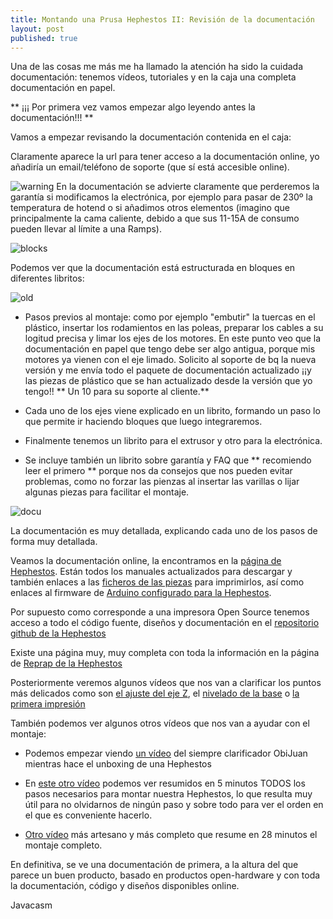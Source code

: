 ```yaml
---
title: Montando una Prusa Hephestos II: Revisión de la documentación
layout: post
published: true
---
```

Una de las cosas me más me ha llamado la atención ha sido la cuidada documentación: tenemos vídeos, tutoriales y en la caja una completa documentación en papel.

** ¡¡¡ Por primera vez vamos empezar algo leyendo antes la documentación!!! **

Vamos a empezar revisando la documentación contenida en el caja:

Claramente aparece la url para tener acceso a la documentación online, yo añadiría un email/teléfono de soporte (que sí está accesible online).

![warning](https://lh3.googleusercontent.com/WgbycSIDg6Q8goIB0UTumpKg9e4hW4MZTXcEgaEnA-W8=w252-h333-p-no)
En la documentación se advierte claramente que perderemos la garantía si modificamos la electrónica, por ejemplo para pasar de 230º la temperatura de hotend o si añadimos otros elementos (imagino que principalmente la cama caliente, debido a que sus 11-15A de consumo pueden llevar al límite a una Ramps).

![blocks](https://lh4.googleusercontent.com/-eK22gN4mos4/VNi0OG3jMkI/AAAAAAAA1Hs/QnVY_UzYiUg/w446-h333-p-no/IMG_20150205_111608.jpg)

Podemos ver que la documentación está estructurada en bloques en diferentes libritos: 

![old](https://lh4.googleusercontent.com/-SpqwC2BeN6g/VNi0OD1v0sI/AAAAAAAA1Hc/9nRzsCd1SBQ/w446-h333-p-no/IMG_20150205_111712.jpg)

* Pasos previos al montaje: como por ejemplo "embutir" la tuercas en el plástico, insertar los rodamientos en las poleas, preparar los cables a su logitud precisa y limar los ejes de los motores. En este punto veo que la documentación en papel que tengo debe ser algo antigua, porque mis motores ya  vienen con el eje limado. Solicito al soporte de bq la nueva versión y me envía todo el paquete de documentación actualizado ¡¡y las piezas de plástico que se han actualizado desde la versión que yo tengo!! ** Un 10 para su soporte al cliente.**

* Cada uno de los ejes viene explicado en un librito, formando un paso lo que permite ir haciendo bloques que luego integraremos. 

* Finalmente tenemos un librito para el extrusor y otro para la electrónica.

* Se incluye también un librito sobre garantía y FAQ que ** recomiendo leer el primero ** porque nos da consejos que nos pueden evitar problemas, como no forzar las pienzas al insertar las varillas o lijar algunas piezas para facilitar el montaje.

![docu](https://lh5.googleusercontent.com/-nQznU2lW9r4/VNi0OMBogsI/AAAAAAAA1HU/5GGaPquZmhw/w414-h311-p-no/IMG_20150205_111624.jpg)

La documentación es muy detallada, explicando cada uno de los pasos de forma muy detallada.

Veamos la documentación online, la encontramos en la [página de Hephestos](http://www.bq.com/es/productos/prusa-hephestos.html). Están todos los manuales actualizados para descargar y también enlaces a las [ficheros de las piezas](https://static-bqreaders.s3.amazonaws.com/file/Prusa/piecess_Hephestos.zip) para imprimirlos, así como enlaces al firmware de [Arduino configurado para la Hephestos](http://reprap.org/wiki/File:Marlin_Hephestos.zip).

Por supuesto como corresponde a una impresora Open Source tenemos acceso a todo el código fuente, diseños y documentación en el [repositorio github de la Hephestos](https://github.com/bq/Marlin/tree/v1.3.1_hephestos)

Existe una página muy, muy completa con toda la información en la página de [Reprap de la Hephestos](http://reprap.org/wiki/Prusa_i3_Hephestos/es)

Posteriormente veremos algunos vídeos que nos van a clarificar los puntos más delicados como son [el ajuste del eje Z](https://www.youtube.com/watch?v=gDcAXN6jsOc), el [nivelado de la base](https://www.youtube.com/watch?v=UyZDEy34tNY&feature=youtu.be) o [la primera impresión](https://www.youtube.com/watch?v=s-7whacfyI4)

También podemos ver algunos otros vídeos que nos van a ayudar con el montaje:

* Podemos empezar viendo [un vídeo](https://www.youtube.com/watch?v=c_TUTrBQ2XU) del siempre clarificador ObiJuan mientras hace el unboxing de una Hephestos

* En [este otro vídeo](https://www.youtube.com/watch?v=nvTeJvRi8Bo) podemos ver resumidos en 5 minutos TODOS los pasos necesarios para montar nuestra Hephestos, lo que resulta muy útil para no olvidarnos de ningún paso y sobre todo para ver el orden en el que es conveniente hacerlo.

* [Otro vídeo](https://www.youtube.com/watch?v=4B8IGs3vRCI) más artesano y más completo que resume en 28 minutos el montaje completo.

En definitiva, se ve una documentación de primera, a la altura del que parece un buen producto, basado en productos open-hardware y con toda la documentación, código y diseños disponibles online.

Javacasm


